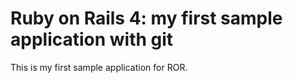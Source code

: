 # Ruby on Rails 4: my first sample application with git

This is my first sample application for ROR.